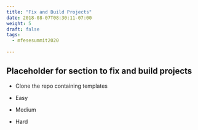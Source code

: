 ```yaml
---
title: "Fix and Build Projects"
date: 2018-08-07T08:30:11-07:00
weight: 5
draft: false
tags:
  - mfesesummit2020
  
---
```


## Placeholder for section to fix and build projects

- Clone the repo containing templates

- Easy
- Medium
- Hard

